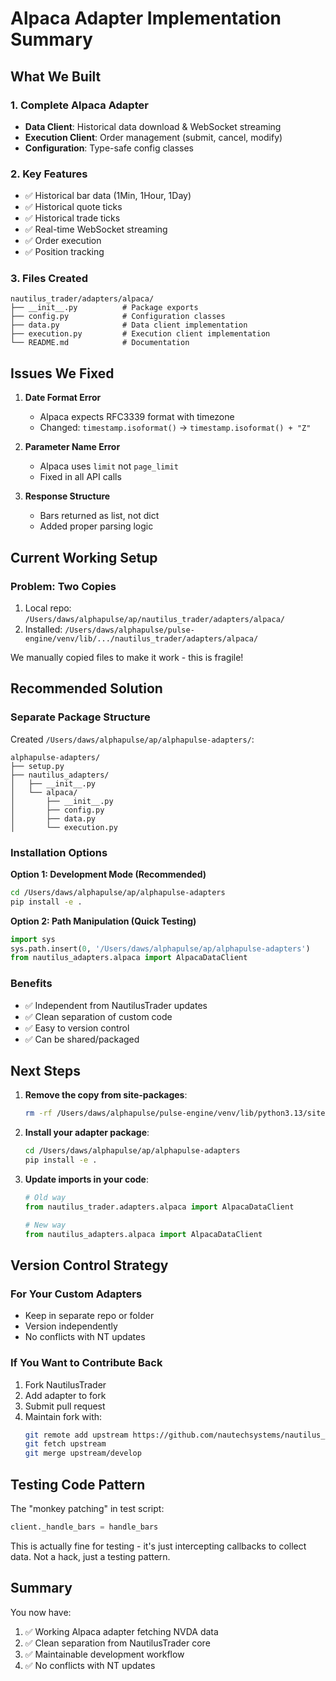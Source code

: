 # Alpaca Adapter Implementation Summary

## What We Built

### 1. Complete Alpaca Adapter
- **Data Client**: Historical data download & WebSocket streaming
- **Execution Client**: Order management (submit, cancel, modify)
- **Configuration**: Type-safe config classes

### 2. Key Features
- ✅ Historical bar data (1Min, 1Hour, 1Day)
- ✅ Historical quote ticks
- ✅ Historical trade ticks  
- ✅ Real-time WebSocket streaming
- ✅ Order execution
- ✅ Position tracking

### 3. Files Created

```
nautilus_trader/adapters/alpaca/
├── __init__.py          # Package exports
├── config.py            # Configuration classes
├── data.py              # Data client implementation
├── execution.py         # Execution client implementation
└── README.md            # Documentation
```

## Issues We Fixed

1. **Date Format Error**
   - Alpaca expects RFC3339 format with timezone
   - Changed: `timestamp.isoformat()` → `timestamp.isoformat() + "Z"`

2. **Parameter Name Error**
   - Alpaca uses `limit` not `page_limit`
   - Fixed in all API calls

3. **Response Structure**
   - Bars returned as list, not dict
   - Added proper parsing logic

## Current Working Setup

### Problem: Two Copies
1. Local repo: `/Users/daws/alphapulse/ap/nautilus_trader/adapters/alpaca/`
2. Installed: `/Users/daws/alphapulse/pulse-engine/venv/lib/.../nautilus_trader/adapters/alpaca/`

We manually copied files to make it work - this is fragile!

## Recommended Solution

### Separate Package Structure
Created `/Users/daws/alphapulse/ap/alphapulse-adapters/`:
```
alphapulse-adapters/
├── setup.py
├── nautilus_adapters/
│   ├── __init__.py
│   └── alpaca/
│       ├── __init__.py
│       ├── config.py
│       ├── data.py
│       └── execution.py
```

### Installation Options

**Option 1: Development Mode (Recommended)**
```bash
cd /Users/daws/alphapulse/ap/alphapulse-adapters
pip install -e .
```

**Option 2: Path Manipulation (Quick Testing)**
```python
import sys
sys.path.insert(0, '/Users/daws/alphapulse/ap/alphapulse-adapters')
from nautilus_adapters.alpaca import AlpacaDataClient
```

### Benefits
- ✅ Independent from NautilusTrader updates
- ✅ Clean separation of custom code
- ✅ Easy to version control
- ✅ Can be shared/packaged

## Next Steps

1. **Remove the copy from site-packages**:
   ```bash
   rm -rf /Users/daws/alphapulse/pulse-engine/venv/lib/python3.13/site-packages/nautilus_trader/adapters/alpaca
   ```

2. **Install your adapter package**:
   ```bash
   cd /Users/daws/alphapulse/ap/alphapulse-adapters
   pip install -e .
   ```

3. **Update imports in your code**:
   ```python
   # Old way
   from nautilus_trader.adapters.alpaca import AlpacaDataClient
   
   # New way
   from nautilus_adapters.alpaca import AlpacaDataClient
   ```

## Version Control Strategy

### For Your Custom Adapters
- Keep in separate repo or folder
- Version independently
- No conflicts with NT updates

### If You Want to Contribute Back
1. Fork NautilusTrader
2. Add adapter to fork
3. Submit pull request
4. Maintain fork with:
   ```bash
   git remote add upstream https://github.com/nautechsystems/nautilus_trader.git
   git fetch upstream
   git merge upstream/develop
   ```

## Testing Code Pattern

The "monkey patching" in test script:
```python
client._handle_bars = handle_bars
```

This is actually fine for testing - it's just intercepting callbacks to collect data. Not a hack, just a testing pattern.

## Summary

You now have:
1. ✅ Working Alpaca adapter fetching NVDA data
2. ✅ Clean separation from NautilusTrader core
3. ✅ Maintainable development workflow
4. ✅ No conflicts with NT updates